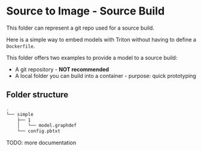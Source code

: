 # Source to Image - Source Build

This folder can represent a git repo used for a source build.

Here is a simple way to embed models with Triton without having to define a `Dockerfile`.

This folder offers two examples to provide a model to a source build:

- A git repository - **NOT recommended**
- A local folder you can build into a container - purpose: quick prototyping

## Folder structure

```sh
.
└── simple
    ├── 1
    │   └── model.graphdef
    └── config.pbtxt
```

TODO: more documentation

